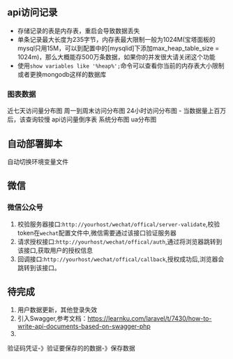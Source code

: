 ## api访问记录
- 存储记录的表是内存表，重启会导致数据丢失
- 单条记录最大长度为235字节，内存表最大限制一般为1024M(宝塔面板的mysql只用15M，可以到配置中的[mysqlid]下添加max_heap_table_size = 1024m)，那么大概能存500万条数据，如果你的并发很大请关闭这个功能
- 使用`show variables like '%heap%';`命令可以查看你当前的内存表大小限制
或者更换mongodb这样的数据库
### 图表数据
近七天访问量分布图
周一到周末访问分布图
24小时访问分布图 - 当数据量上百万后，该查询较慢
api访问量倒序表
系统分布图
ua分布图

## 自动部署脚本
自动切换环境变量文件

## 微信
### 微信公众号
1. 校验服务器接口:`http://yourhost/wechat/offical/server-validate`,校验token在`wechat`配置文件中,微信需要通过该接口验证服务器
2. 请求授权接口:`http://yourhost/wechat/offical/auth`,通过将浏览器跳转到该接口,获取用户的授权信息
3. 回调接口:`http://yourhost/wechat/offical/callback`,授权成功后,浏览器会跳转到该接口。

## 待完成
1. 用户数据更新，其他登录失效
2. 引入Swagger,参考文档：https://learnku.com/laravel/t/7430/how-to-write-api-documents-based-on-swagger-php
3. 


验证码凭证-》验证要保存的的数据-》保存数据